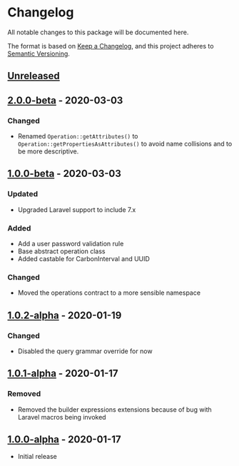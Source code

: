 # Changelog

All notable changes to this package will be documented here.

The format is based on [Keep a Changelog](https://keepachangelog.com/en/1.0.0/),
and this project adheres to [Semantic Versioning](https://semver.org/spec/v2.0.0.html).

## [Unreleased]

## [2.0.0-beta] - 2020-03-03
### Changed
- Renamed `Operation::getAttributes()` to `Operation::getPropertiesAsAttributes()` to avoid name collisions and to be more descriptive.

## [1.0.0-beta] - 2020-03-03
### Updated
- Upgraded Laravel support to include 7.x 

### Added
- Add a user password validation rule
- Base abstract operation class
- Added castable for CarbonInterval and UUID

### Changed
- Moved the operations contract to a more sensible namespace

## [1.0.2-alpha] - 2020-01-19
### Changed
- Disabled the query grammar override for now

## [1.0.1-alpha] - 2020-01-17
### Removed
- Removed the builder expressions extensions because of bug with Laravel macros being invoked

## [1.0.0-alpha] - 2020-01-17
- Initial release

[Unreleased]: https://github.com/sprocketbox/laravel-toolkit/compare/v2.0.0-beta...develop
[2.0.0-beta]: https://github.com/sprocketbox/laravel-toolkit/compare/v1.0.0-beta...v2.0.0-beta
[1.0.0-beta]: https://github.com/sprocketbox/laravel-toolkit/compare/v1.0.1-alpha...v1.0.0-beta
[1.0.2-alpha]: https://github.com/sprocketbox/laravel-toolkit/compare/v1.0.1-alpha...v1.0.2-alpha
[1.0.1-alpha]: https://github.com/sprocketbox/laravel-toolkit/compare/v1.0.0-alpha...v1.0.1-alpha
[1.0.0-alpha]: https://github.com/sprocketbox/laravel-toolkit/releases/tag/v1.0.0-alpha